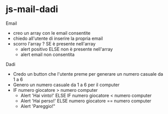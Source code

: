 # js-mail-dadi

Email 
- creo un array con le email consentite
- chiedo all'utente di inserire la propria email
- scorro l'array 
? SE è presente nell'array
    - alert positivo
    ELSE non è presente nell'array
    - alert email non consentita



Dadi
- Credo un button che l'utente preme per generare un numero casuale da 1 a 6
- Genero un numero casuale da 1 a 6 per il computer
- IF numero giocatore > numero computer
    - Alert 'Hai vinto!'
ELSE IF numero giocatore < numero computer
    - Alert 'Hai perso!'
ELSE numero giocatore == numero computer
    - Alert 'Pareggio!"